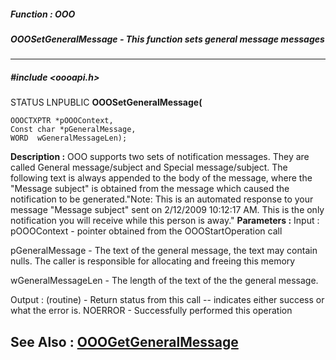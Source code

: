 ##### Function : OOO
##### OOOSetGeneralMessage - This function sets general message messages
---
##### #include <oooapi.h>
STATUS LNPUBLIC **OOOSetGeneralMessage(**

	OOOCTXPTR *pOOOContext,
	Const char *pGeneralMessage,
	WORD  wGeneralMessageLen);
**Description :**
OOO supports two sets of notification messages.  They are called General 
message/subject and Special message/subject. 
The following text is always appended to the body of the message, where the 
"Message subject" is obtained from the message which caused the notification to 
be generated."Note: This is an automated response to your message "Message 
subject" sent on 2/12/2009 10:12:17 AM. This is the only notification you will 
receive while this person is away." 
**Parameters :**
Input :
pOOOContext  -  pointer obtained from the OOOStartOperation call

pGeneralMessage  -  The text of the general message, the text may contain nulls. The caller is  responsible for allocating and freeing this memory

wGeneralMessageLen  -  The length of the text of the the general message.

Output :
(routine)  -  Return status from this call -- indicates either success or what the error is. 
NOERROR - Successfully performed this operation


**See Also :**
[OOOGetGeneralMessage](D:/md_files/OOOGetGeneralMessage.md)
---
